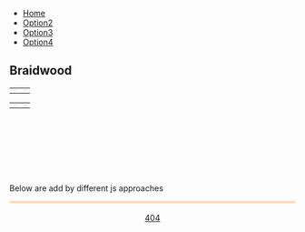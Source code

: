 <!--css file-->
<link rel="stylesheet" href="https://stackpath.bootstrapcdn.com/bootstrap/4.4.1/css/bootstrap.min.css" integrity="sha384-Vkoo8x4CGsO3+Hhxv8T/Q5PaXtkKtu6ug5TOeNV6gBiFeWPGFN9MuhOf23Q9Ifjh" crossorigin="anonymous">
<link rel="stylesheet" type="text/css" href="style/style1.css">

<!--test for google chart-->
<!--Load the AJAX API-->
<script type="text/javascript" src="https://www.gstatic.com/charts/loader.js"></script>
<script type="text/javascript">
<!--Load the Visualization API and the corechart package.-->
google.charts.load('current', {'packages':['corechart']});
<!--Draw the line chart for the Spreadsheet when Charts is loaded.-->
google.charts.setOnLoadCallback(drawRentEventCountChart);
google.charts.setOnLoadCallback(drawRentAveragePriceChart);
google.charts.setOnLoadCallback(drawSoldEventCountChart);
google.charts.setOnLoadCallback(drawSoldAveragePriceChart);

<!--Callback that creates and populates a data table, instantiates the pie chart, passes in the data and draws it.-->
function drawRentEventCountChart() {   
   <!--Create a query to spreadsheet.-->
   var query = new google.visualization.Query('https://docs.google.com/spreadsheets/d/1i4G3n-sSk3A4voH2DCKKIzK7G5PFBwEE6XVZRQRci_g/edit#gid=531570582');
   <!--Set Query-->
   <!--For Rent EventCount-->
   query.setQuery("select B, C where A contains 'Rent EventCount'");
   <!--send query and handle response-->
   query.send(handleQueryResponse);
   <!--handler function-->
   function handleQueryResponse(response) {
     // Called when the query response is returned
     if (response.isError()) {
       alert('Error in query: ' + response.getMessage() + ' ' + response.getDetailedMessage());
       return;
     }
     <!--extract response data-->
     var data = response.getDataTable();
     console.log(data);
     <!--Set chart options-->
     var options = {'title':'Rent EventCount',
                    'width':680,
                    'height':400,
                    pointSize: 5,
                    legend: { position: 'bottom' }
                    };
     <!--Instantiate and draw our chart, passing in some options.-->
     var chart = new google.visualization.LineChart(document.getElementById('RentEventCount_div'));
     chart.draw(data, options);
   }
}
function drawRentAveragePriceChart() {   
   <!--Create a query to spreadsheet.-->
   var query = new google.visualization.Query('https://docs.google.com/spreadsheets/d/1i4G3n-sSk3A4voH2DCKKIzK7G5PFBwEE6XVZRQRci_g/edit#gid=531570582');
   <!--Set Query-->
   <!--For Rent EventCount-->
   query.setQuery("select B, C where A contains 'Rent AveragePrice'");
   <!--send query and handle response-->
   query.send(handleQueryResponse);
   <!--handler function-->
   function handleQueryResponse(response) {
     // Called when the query response is returned
     if (response.isError()) {
       alert('Error in query: ' + response.getMessage() + ' ' + response.getDetailedMessage());
       return;
     }
     <!--extract response data-->
     var data = response.getDataTable();
     console.log(data);
     <!--Set chart options-->
     var options = {'title':'Rent AveragePrice',
                    'width':680,
                    'height':400,
                    pointSize: 5,
                    legend: { position: 'bottom' }
                    };
     <!--Instantiate and draw our chart, passing in some options.-->
     var chart = new google.visualization.LineChart(document.getElementById('RentAveragePrice_div'));
     chart.draw(data, options);
   }
}
function drawSoldEventCountChart() {   
   <!--Create a query to spreadsheet.-->
   var query = new google.visualization.Query('https://docs.google.com/spreadsheets/d/1i4G3n-sSk3A4voH2DCKKIzK7G5PFBwEE6XVZRQRci_g/edit#gid=531570582');
   <!--Set Query-->
   <!--For Rent EventCount-->
   query.setQuery("select B, C where A contains 'Sold EventCount'");
   <!--send query and handle response-->
   query.send(handleQueryResponse);
   <!--handler function-->
   function handleQueryResponse(response) {
     // Called when the query response is returned
     if (response.isError()) {
       alert('Error in query: ' + response.getMessage() + ' ' + response.getDetailedMessage());
       return;
     }
     <!--extract response data-->
     var data = response.getDataTable();
     console.log(data);
     <!--Set chart options-->
     var options = {'title':'Sold EventCount',
                    'width':680,
                    'height':400,
                    pointSize: 5,
                    legend: { position: 'bottom' }
                    };
     <!--Instantiate and draw our chart, passing in some options.-->
     var chart = new google.visualization.LineChart(document.getElementById('SoldEventCount_div'));
     chart.draw(data, options);
   }
}
function drawSoldAveragePriceChart() {   
   <!--Create a query to spreadsheet.-->
   var query = new google.visualization.Query('https://docs.google.com/spreadsheets/d/1i4G3n-sSk3A4voH2DCKKIzK7G5PFBwEE6XVZRQRci_g/edit#gid=531570582');
   <!--Set Query-->
   <!--For Rent EventCount-->
   query.setQuery("select B, C where A contains 'Sold AveragePrice'");
   <!--send query and handle response-->
   query.send(handleQueryResponse);
   <!--handler function-->
   function handleQueryResponse(response) {
     // Called when the query response is returned
     if (response.isError()) {
       alert('Error in query: ' + response.getMessage() + ' ' + response.getDetailedMessage());
       return;
     }
     <!--extract response data-->
     var data = response.getDataTable();
     console.log(data);
     <!--Set chart options-->
     var options = {'title':'Sold AveragePrice',
                    'width':680,
                    'height':400,
                    pointSize: 5,
                    legend: { position: 'bottom' }
                    };
     <!--Instantiate and draw our chart, passing in some options.-->
     var chart = new google.visualization.LineChart(document.getElementById('SoldAveragePrice_div'));
     chart.draw(data, options);
   }
}
</script>
<!--test for google chart-->


<!--test for google map-->
<script defer
    src="https://maps.googleapis.com/maps/api/js?key=AIzaSyDcPfC9HmRWGoP4pluFyWh02pCSnPYVqjM&callback=initMap">
</script>
<script>
    let map;
    function initMap() {
      // Set basic params
      var mapOptions = {
          center : new google.maps.LatLng(-25.51237, 133.49844),
          zoom : 5,
          zoomControl: false,
          streetViewControl: false,
          mapTypeControl: false,
          panControl: false
      };
      // Add Control keys
      if (window.innerWidth > 728) {
           mapOptions.zoomControl = true;
           mapOptions.zoomControlOptions = {
               position: google.maps.ControlPosition.RIGHT_BOTTOM
           };
           mapOptions.streetViewControl = true;
           mapOptions.mapTypeControl = true;
           mapOptions.mapTypeControlOptions = {
               position: google.maps.ControlPosition.LEFT_BOTTOM
           };
      }
      // set map height
      document.getElementById("map_canvas").style.height = (window.innerHeight - 110).toString() + "px"
      // Show map
      map = new google.maps.Map(document.getElementById("map_canvas"), mapOptions);
      // Load boundary data and set style
      map.data.loadGeoJson('script/features-1.json', {}, function() {});
      map.data.loadGeoJson('script/features-2.json', {}, function() {});
      map.data.loadGeoJson('script/features-3.json', {}, function() {});
      map.data.loadGeoJson('script/features-4.json', {}, function() {});
      map.data.loadGeoJson('script/features-5.json', {}, function() {});
      map.data.loadGeoJson('script/features-6.json', {}, function() {});
      map.data.loadGeoJson('script/features-7.json', {}, function() {});
      map.data.loadGeoJson('script/features-8.json', {}, function() {});
      map.data.setStyle({fillOpacity: 0.0, strokeWeight: 1, strokeColor: 'lightslategrey'});
      // Link Event to Functions
      map.data.addListener('click', function(event) {
         selectSuburb(event.feature);
      });
    }
    // Handle selection
    function selectSuburb(feature) {
      map.data.revertStyle();
      map.data.overrideStyle(feature, {fillOpacity: 0.1, fillColor: 'red'});
      // Handle different naming
      function capitalizeFirstLetter(str) {
        var splitStr = str.toLowerCase().split(' ');
        for (var i = 0; i < splitStr.length; i++) {
            // You do not need to check if i is larger than splitStr length, as your for does that for you
            // Assign it back to the array
            splitStr[i] = splitStr[i].charAt(0).toUpperCase() + splitStr[i].substring(1);     
        }
        // Directly return the joined string
        return splitStr.join(' '); 
      }
      suburb_name = feature.getProperty("name");
      suburb_name = capitalizeFirstLetter(suburb_name);
      document.getElementById('selected_suburb_name').innerHTML = suburb_name;
      //        
      //
      //
      //        
      //
      //
      // change data here
      updateRentEventCountChart();
      updateRentAveragePriceChart();
      updateSoldEventCountChart();
      updateSoldAveragePriceChart();
      function updateRentEventCountChart(){
         //Create a query to spreadsheet for the data
         var query = new google.visualization.Query('https://docs.google.com/spreadsheets/d/1cA2tq2AswcucESWJFgKb7M3U63bWk52LmrXIP6zj60g/edit#gid=456361713');
         //Set Query
         //For Rent EventCount of a specific place in row?  + "` group by A".  where A contains '" + suburb_name + "'
         var Que = "select C, G, K, O, S, W, AA, AE, AI, AM, AQ, AU";
         console.log(Que);
         query.setQuery(Que);
         //send query and handle response
         var data = query.send();
         //
         //handler function
         function handleQueryResponse(response) {
           // Called when the query response is returned
           if (response.isError()) {
             alert('Error in query: ' + response.getMessage() + ' ' + response.getDetailedMessage());
             return;
           }
           //extract response data
           var DT = response.getDataTable();
           console.log(DT);
           return DT;
         }
         //Create a query to spreadsheet for month
         var query = new google.visualization.Query('https://docs.google.com/spreadsheets/d/1cA2tq2AswcucESWJFgKb7M3U63bWk52LmrXIP6zj60g/edit#gid=456361713');
         var Que = "select B where B is not null";
         console.log(Que);
         query.setQuery(Que);
         //send query and handle response
         var mon = query.send(handleQueryResponse2);
         //handler function2
         function handleQueryResponse2(response) {
           // Called when the query response is returned
           if (response.isError()) {
             alert('Error in query: ' + response.getMessage() + ' ' + response.getDetailedMessage());
             return;
           }
           <!--extract response data-->
           var DT2 = response.getDataTable();
           console.log(DT2);
           return DT2;
         }
         //now we have 2 tables
         var chart = google.visualization.data.join(mon, data, 'full');
         /*
         <!--Set chart options-->
         var options = {'title':'Rent EventCount',
                        'width':680,
                        'height':400,
                        pointSize: 5,
                        legend: { position: 'bottom' }
                       };
         <!--Instantiate and draw our chart, passing in some options.-->
         var chart = new google.visualization.LineChart(document.getElementById('RentEventCount_div'));
         chart.draw(chart, options);
         */
      };
      function updateRentAveragePriceChart(){};
      function updateSoldEventCountChart(){};
      function updateSoldAveragePriceChart(){};
    }
</script>
<!--test for google map-->







<div id="main">
   <nav class="sticky">
      <ul class="menubar">
         <li class="menubar active"><a href="https://mananoy.github.io"><i class="fas fa-home"></i> Home</a></li>
         <li class="menubar"><a href="https://mananoy.github.io/pages/404"><i class="fas fa-house-user"></i> Option2</a></li>
         <li class="menubar"><a href="https://mananoy.github.io/pages/404"><i class="fas fa-archive"></i> Option3</a></li>
         <li class="menubar"><a href="https://mananoy.github.io/pages/404"><i class="fas fa-address-card"></i> Option4</a></li>
      </ul>
   </nav> 
   <!--Div that will hold the map-->
   <div id="map_canvas"></div>
   
   <!--display suburb name-->
   <h2 id="selected_suburb_name" text-align="center">Braidwood</h2>
   
   <!--Div that will hold the pie chart-->
   <!--Table and divs that hold the pie charts-->
   <table class="columns">
     <tr>
       <td><div id="RentEventCount_div" style="border: 1px solid #ccc"></div></td>
       <td><div id="RentAveragePrice_div" style="border: 1px solid #ccc"></div></td>
     </tr>
   </table>
   <table class="columns">
     <tr>
       <td><div id="SoldEventCount_div" style="border: 1px solid #ccc"></div></td>
       <td><div id="SoldAveragePrice_div" style="border: 1px solid #ccc"></div></td>
     </tr>
   </table>
   <br/>
   <br/>
   <br/>
   <br/>
   <br/>
   <br/>
   <p title="You hover on me~"> Below are add by different js approaches </p>

   <div style="background-color: PapayaWhip; border:0.2em solid PeachPuff;">
     <div id="text1"></div>
     <div id="text2"></div>
     <div id="text3"></div>
   </div>

   <br>
   <div style="text-align: center;">
      <a class="btn btn-primary" href="https://mananoy.github.io/pages/404" role="button">404</a>
   </div>



   <!--test for loading with js file, jquery, and intext js-->
   <!--load JQuery-->
   <script src="https://code.jquery.com/jquery-3.2.1.min.js"></script>
   
   <!--This time we can put the script tags anywhere we like as the jQuery callback function will be only executed when the DOM is ready. The only limitation is that we need to load our code after we have loaded jQuery itself.-->
   <script src="script/test.js"></script>

   <!--we would like to get some data from the server. As we cannot run anything on the server we cannot get dynamic data, but we can store the data in JSON files and load them using the Ajax methods provided by jQuery.-->
   <script src="script/json.js"></script>

   <!--The JavaScript code must come at the end so by the time it is executed the DOM is ready. Otherwise the JavaScript code will not find the HTML element.-->
   <script>
      document.getElementById("text2").innerHTML = "Text added by JavaScript code";
   </script>
   
   <!--This is required for icon-->
   <script src="https://kit.fontawesome.com/f46a3c561e.js" crossorigin="anonymous"></script>
   <!--This is required for bootstrap-->
   <script src="https://cdn.jsdelivr.net/npm/popper.js@1.16.0/dist/umd/popper.min.js" integrity="sha384-Q6E9RHvbIyZFJoft+2mJbHaEWldlvI9IOYy5n3zV9zzTtmI3UksdQRVvoxMfooAo" crossorigin="anonymous"></script>
   <script src="https://stackpath.bootstrapcdn.com/bootstrap/4.4.1/js/bootstrap.min.js" integrity="sha384-wfSDF2E50Y2D1uUdj0O3uMBJnjuUD4Ih7YwaYd1iqfktj0Uod8GCExl3Og8ifwB6" crossorigin="anonymous"></script>
   
</div>
